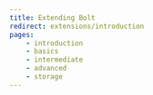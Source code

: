 ```yaml
---
title: Extending Bolt
redirect: extensions/introduction
pages:
    - introduction
    - basics
    - intermediate
    - advanced
    - storage
---
```

